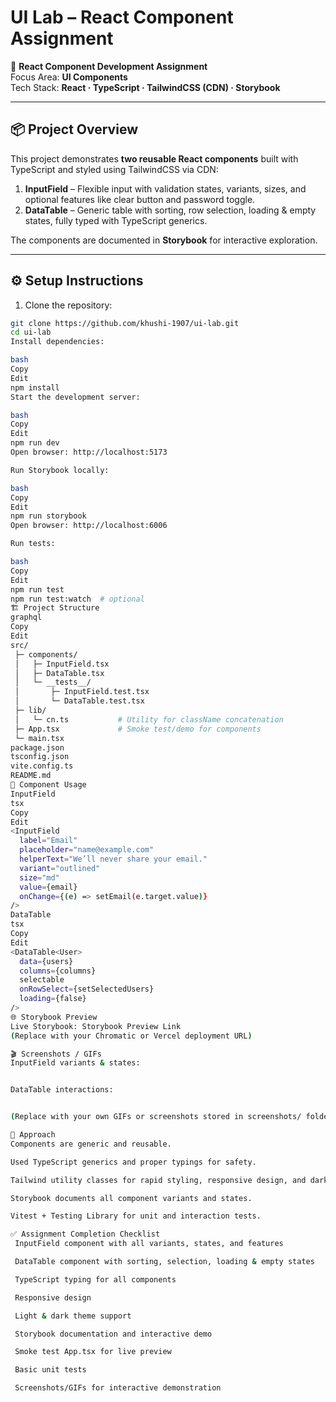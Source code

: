 # UI Lab – React Component Assignment

🎨 **React Component Development Assignment**  
Focus Area: **UI Components**  
Tech Stack: **React · TypeScript · TailwindCSS (CDN) · Storybook**

---

## 📦 Project Overview

This project demonstrates **two reusable React components** built with TypeScript and styled using TailwindCSS via CDN:

1. **InputField** – Flexible input with validation states, variants, sizes, and optional features like clear button and password toggle.
2. **DataTable** – Generic table with sorting, row selection, loading & empty states, fully typed with TypeScript generics.

The components are documented in **Storybook** for interactive exploration.

---

## ⚙️ Setup Instructions

1. Clone the repository:

```bash
git clone https://github.com/khushi-1907/ui-lab.git
cd ui-lab
Install dependencies:

bash
Copy
Edit
npm install
Start the development server:

bash
Copy
Edit
npm run dev
Open browser: http://localhost:5173

Run Storybook locally:

bash
Copy
Edit
npm run storybook
Open browser: http://localhost:6006

Run tests:

bash
Copy
Edit
npm run test
npm run test:watch  # optional
🏗 Project Structure
graphql
Copy
Edit
src/
 ├─ components/
 │   ├─ InputField.tsx
 │   ├─ DataTable.tsx
 │   └─ __tests__/
 │       ├─ InputField.test.tsx
 │       └─ DataTable.test.tsx
 ├─ lib/
 │   └─ cn.ts           # Utility for className concatenation
 ├─ App.tsx             # Smoke test/demo for components
 └─ main.tsx
package.json
tsconfig.json
vite.config.ts
README.md
🌈 Component Usage
InputField
tsx
Copy
Edit
<InputField
  label="Email"
  placeholder="name@example.com"
  helperText="We’ll never share your email."
  variant="outlined"
  size="md"
  value={email}
  onChange={(e) => setEmail(e.target.value)}
/>
DataTable
tsx
Copy
Edit
<DataTable<User>
  data={users}
  columns={columns}
  selectable
  onRowSelect={setSelectedUsers}
  loading={false}
/>
🌐 Storybook Preview
Live Storybook: Storybook Preview Link
(Replace with your Chromatic or Vercel deployment URL)

🎬 Screenshots / GIFs
InputField variants & states:


DataTable interactions:


(Replace with your own GIFs or screenshots stored in screenshots/ folder)

📝 Approach
Components are generic and reusable.

Used TypeScript generics and proper typings for safety.

Tailwind utility classes for rapid styling, responsive design, and dark mode support.

Storybook documents all component variants and states.

Vitest + Testing Library for unit and interaction tests.

✅ Assignment Completion Checklist
 InputField component with all variants, states, and features

 DataTable component with sorting, selection, loading & empty states

 TypeScript typing for all components

 Responsive design

 Light & dark theme support

 Storybook documentation and interactive demo

 Smoke test App.tsx for live preview

 Basic unit tests

 Screenshots/GIFs for interactive demonstration